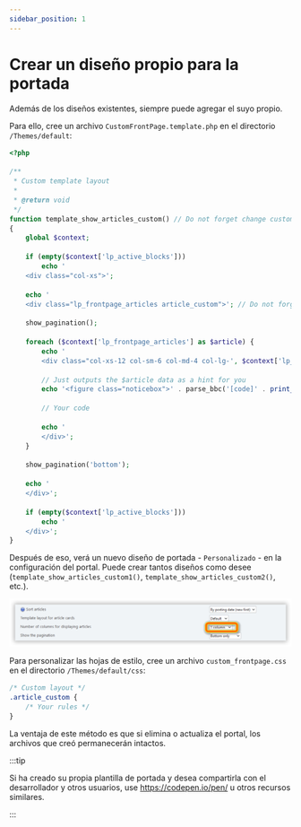```yaml
---
sidebar_position: 1
---
```


# Crear un diseño propio para la portada

Además de los diseños existentes, siempre puede agregar el suyo propio.

Para ello, cree un archivo `CustomFrontPage.template.php` en el directorio `/Themes/default`:

```php {8,17}
<?php

/**
 * Custom template layout
 *
 * @return void
 */
function template_show_articles_custom() // Do not forget change custom name *custom* for your layout
{
    global $context;

    if (empty($context['lp_active_blocks']))
        echo '
    <div class="col-xs">';

    echo '
    <div class="lp_frontpage_articles article_custom">'; // Do not forget change custom class *article_custom* for your layout

    show_pagination();

    foreach ($context['lp_frontpage_articles'] as $article) {
        echo '
        <div class="col-xs-12 col-sm-6 col-md-4 col-lg-', $context['lp_frontpage_num_columns'], ' col-xl-', $context['lp_frontpage_num_columns'], '">';

        // Just outputs the $article data as a hint for you
        echo '<figure class="noticebox">' . parse_bbc('[code]' . print_r($article, true) . '[/code]') . '</figure>';

        // Your code

        echo '
        </div>';
    }

    show_pagination('bottom');

    echo '
    </div>';

    if (empty($context['lp_active_blocks']))
        echo '
    </div>';
}

```

Después de eso, verá un nuevo diseño de portada - `Personalizado` - en la configuración del portal. Puede crear tantos diseños como desee (`template_show_articles_custom1()`, `template_show_articles_custom2()`, etc.).

![Seleccionar plantilla personalizada](set_custom_template.png)

Para personalizar las hojas de estilo, cree un archivo `custom_frontpage.css` en el directorio `/Themes/default/css`:

```css {3}
/* Custom layout */
.article_custom {
    /* Your rules */
}
```

La ventaja de este método es que si elimina o actualiza el portal, los archivos que creó permanecerán intactos.

:::tip

Si ha creado su propia plantilla de portada y desea compartirla con el desarrollador y otros usuarios, use https://codepen.io/pen/ u otros recursos similares.

:::
